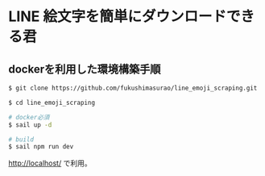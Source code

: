 # LINE 絵文字を簡単にダウンロードできる君

## dockerを利用した環境構築手順

```bash
$ git clone https://github.com/fukushimasurao/line_emoji_scraping.git

$ cd line_emoji_scraping

# docker必須
$ sail up -d

# build
$ sail npm run dev
```

<http://localhost/> で利用。
